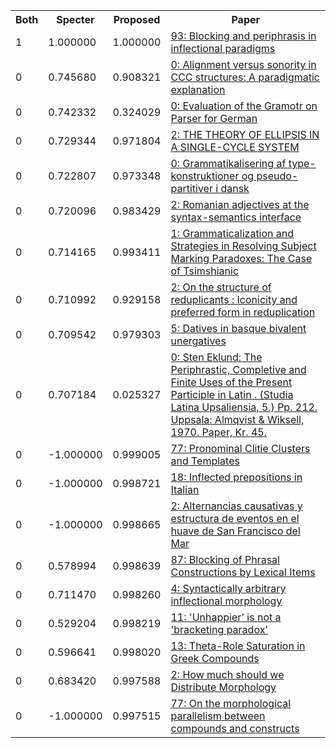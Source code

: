 <html><table><tr>
<th>Both</th>
<th>Specter</th>
<th>Proposed</th>
<th>Paper</th>
</tr>
<tr>
<td>1</td>
<td>1.000000</td>
<td>1.000000</td>
<td><a href="https://www.semanticscholar.org/paper/9e0c7a9732f5f9849e55e1f460e32a5ad3f4aff7">93: Blocking and periphrasis in inflectional paradigms</a></td>
</tr>
<tr>
<td>0</td>
<td>0.745680</td>
<td>0.908321</td>
<td><a href="https://www.semanticscholar.org/paper/e6a9b59ddf10d739a2b829ddb3352fca9a6a19e3">0: Alignment versus sonority in CCC structures: A paradigmatic explanation</a></td>
</tr>
<tr>
<td>0</td>
<td>0.742332</td>
<td>0.324029</td>
<td><a href="https://www.semanticscholar.org/paper/cecce7e8a041f7c6917ab228db6572d188ae1141">0: Evaluation of the Gramotr on Parser for German</a></td>
</tr>
<tr>
<td>0</td>
<td>0.729344</td>
<td>0.971804</td>
<td><a href="https://www.semanticscholar.org/paper/e02d88b8f67a980e9188838e68ffadb4e6688b97">2: THE THEORY OF ELLIPSIS IN A SINGLE-CYCLE SYSTEM</a></td>
</tr>
<tr>
<td>0</td>
<td>0.722807</td>
<td>0.973348</td>
<td><a href="https://www.semanticscholar.org/paper/87b50a9a237703f5dd5c972f5d77fb97a121b49d">0: Grammatikalisering af type-konstruktioner og pseudo-partitiver i dansk</a></td>
</tr>
<tr>
<td>0</td>
<td>0.720096</td>
<td>0.983429</td>
<td><a href="https://www.semanticscholar.org/paper/643841a60e3e0beced39c36466328103888f77b9">2: Romanian adjectives at the syntax-semantics interface</a></td>
</tr>
<tr>
<td>0</td>
<td>0.714165</td>
<td>0.993411</td>
<td><a href="https://www.semanticscholar.org/paper/cc451aaa9b3fc2543ba1ac14da9090bcd405b2fe">1: Grammaticalization and Strategies in Resolving Subject Marking Paradoxes: The Case of Tsimshianic</a></td>
</tr>
<tr>
<td>0</td>
<td>0.710992</td>
<td>0.929158</td>
<td><a href="https://www.semanticscholar.org/paper/b05d6d42812438e1cbdaeb587e6e1e15273a58ce">2: On the structure of reduplicants : Iconicity and preferred form in reduplication</a></td>
</tr>
<tr>
<td>0</td>
<td>0.709542</td>
<td>0.979303</td>
<td><a href="https://www.semanticscholar.org/paper/efa9582024058cc1a669f0fb7a3207c703b71dfc">5: Datives in basque bivalent unergatives</a></td>
</tr>
<tr>
<td>0</td>
<td>0.707184</td>
<td>0.025327</td>
<td><a href="https://www.semanticscholar.org/paper/4f5f7f2d8e31d20203bc301e34400a5e97dc2e58">0: Sten Eklund: The Periphrastic, Completive and Finite Uses of the Present Participle in Latin . (Studia Latina Upsaliensia, 5.) Pp. 212. Uppsala: Almqvist & Wiksell, 1970. Paper, Kr. 45.</a></td>
</tr>
<tr>
<td>0</td>
<td>-1.000000</td>
<td>0.999005</td>
<td><a href="https://www.semanticscholar.org/paper/952e9af4fd904f143be37e9d4247dff75ba23c41">77: Pronominal Clitie Clusters and Templates</a></td>
</tr>
<tr>
<td>0</td>
<td>-1.000000</td>
<td>0.998721</td>
<td><a href="https://www.semanticscholar.org/paper/59cf5555b91df2a5115df22bdac9516bd1159c83">18: Inflected prepositions in Italian</a></td>
</tr>
<tr>
<td>0</td>
<td>-1.000000</td>
<td>0.998665</td>
<td><a href="https://www.semanticscholar.org/paper/cd81dcfa44e32a31d1107a05ad66b8ec526c7a99">2: Alternancias causativas y estructura de eventos en el huave de San Francisco del Mar</a></td>
</tr>
<tr>
<td>0</td>
<td>0.578994</td>
<td>0.998639</td>
<td><a href="https://www.semanticscholar.org/paper/371312d145658c13964fd6954ce8057d453c2301">87: Blocking of Phrasal Constructions by Lexical Items</a></td>
</tr>
<tr>
<td>0</td>
<td>0.711470</td>
<td>0.998260</td>
<td><a href="https://www.semanticscholar.org/paper/9bfa670c02b04d4a1010e3b9955f800fd0285e52">4: Syntactically arbitrary inflectional morphology</a></td>
</tr>
<tr>
<td>0</td>
<td>0.529204</td>
<td>0.998219</td>
<td><a href="https://www.semanticscholar.org/paper/66d0e3088399d0a771a9d81ce513c28ec803525a">11: 'Unhappier' is not a 'bracketing paradox'</a></td>
</tr>
<tr>
<td>0</td>
<td>0.596641</td>
<td>0.998020</td>
<td><a href="https://www.semanticscholar.org/paper/cecde1d9a3bef67a1335dcac6a8056ffecf01e76">13: Theta-Role Saturation in Greek Compounds</a></td>
</tr>
<tr>
<td>0</td>
<td>0.683420</td>
<td>0.997588</td>
<td><a href="https://www.semanticscholar.org/paper/747806d8439e5df083391ce6a9392bace9c84077">2: How much should we Distribute Morphology</a></td>
</tr>
<tr>
<td>0</td>
<td>-1.000000</td>
<td>0.997515</td>
<td><a href="https://www.semanticscholar.org/paper/8e8b95097dfa9f6180e9e79d4810ed9b62c5bfe7">77: On the morphological parallelism between compounds and constructs</a></td>
</tr>
</table></html>

